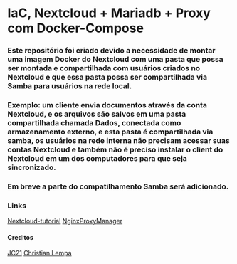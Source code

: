 # IaC, Nextcloud + Mariadb + Proxy com Docker-Compose

### Este repositório foi criado devido a necessidade de montar uma imagem Docker do Nextcloud com uma pasta que possa ser montada e compartilhada com usuários criados no Nextcloud e que essa pasta possa ser compartilhada via Samba para usuários na rede local.

### Exemplo: um cliente envia documentos através da conta Nextcloud, e os arquivos são salvos em uma pasta compartilhada chamada Dados, conectada como armazenamento externo, e esta pasta é compartilhada via samba, os usuários na rede interna não precisam acessar suas contas Nextcloud e também não é preciso instalar o client do Nextcloud em um dos computadores para que seja sincronizado.

### Em breve a parte do compatilhamento Samba será adicionado.

### Links 
[Nextcloud-tutorial](https://github.com/xcad2k/videos/tree/main/nextcloud-tutorial)
[NginxProxyManager](https://nginxproxymanager.com/)
#### Creditos
[JC21](https://github.com/jc21)
[Christian Lempa](https://github.com/xcad2k)
